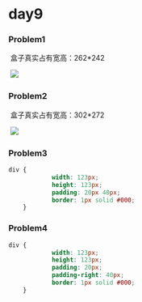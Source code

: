# day9

### Problem1

​	盒子真实占有宽高：262*242

​	![](https://i.loli.net/2020/03/05/MrhbR8kD5BF1lW6.jpg)

### Problem2

​	盒子真实占有宽高：302*272

​	![](https://i.loli.net/2020/03/05/mnxgQOeMjyhE239.jpg)

### Problem3

```css
div {
            width: 123px;
            height: 123px;
            padding: 20px 40px;
            border: 1px solid #000;
    }
```

### Problem4

```css
div {
            width: 123px;
            height: 123px;
            padding: 20px;
            padding-right: 40px;
            border: 1px solid #000;
    }
```
